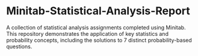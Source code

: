 # Minitab-Statistical-Analysis-Report
A collection of statistical analysis assignments completed using Minitab. This repository demonstrates the application of key statistics and probability concepts, including the solutions to 7 distinct probability-based questions.
